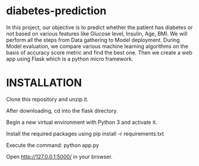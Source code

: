 # diabetes-prediction
In this project, our objective is to predict whether the patient has diabetes or not based on various features like Glucose level, Insulin, Age, BMI. 
We will perform all the steps from Data gathering to Model deployment. 
During Model evaluation, we compare various machine learning algorithms on the basis of accuracy score metric and find the best one. 
Then we create a web app using Flask which is a python micro framework.


# INSTALLATION 

Clone this repository and unzip it.

After downloading, cd into the flask directory.

Begin a new virtual environment with Python 3 and activate it.

Install the required packages using pip install -r requirements.txt

Execute the command: python app.py

Open http://127.0.0.1:5000/ in your browser.
